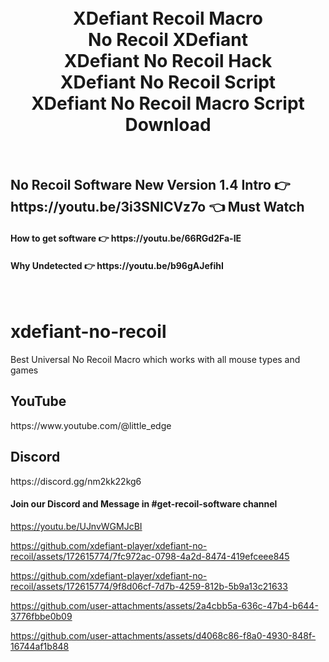 <h1 align="center">
  <br>
  XDefiant Recoil Macro
  <br>
  No Recoil XDefiant
  <br>
  XDefiant No Recoil Hack
  <br>
  XDefiant No Recoil Script
  <br>
  XDefiant No Recoil Macro Script Download
</h1>

<br>
<h2>No Recoil Software New Version 1.4 Intro  👉 https://youtu.be/3i3SNICVz7o 👈 Must Watch</h2>
<h4>How to get software 👉 https://youtu.be/66RGd2Fa-IE </h4>
<h4>Why Undetected 👉 https://youtu.be/b96gAJefihI </h4>
<br>

# xdefiant-no-recoil
Best Universal No Recoil Macro which works with all mouse types and games

<h2>YouTube</h2>
https://www.youtube.com/@little_edge
<br>
<h2>Discord</h2>
https://discord.gg/nm2kk22kg6
<h4>Join our Discord and Message in #get-recoil-software channel</h4>

https://youtu.be/UJnvWGMJcBI


https://github.com/xdefiant-player/xdefiant-no-recoil/assets/172615774/7fc972ac-0798-4a2d-8474-419efceee845



https://github.com/xdefiant-player/xdefiant-no-recoil/assets/172615774/9f8d06cf-7d7b-4259-812b-5b9a13c21633


https://github.com/user-attachments/assets/2a4cbb5a-636c-47b4-b644-3776fbbe0b09



https://github.com/user-attachments/assets/d4068c86-f8a0-4930-848f-16744af1b848




